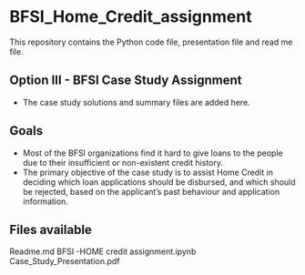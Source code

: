 # BFSI_Home_Credit_assignment
This repository contains the Python code file, presentation file and read me file.

## Option III - BFSI Case Study Assignment

* The case study solutions and summary files are added here.

## Goals
* Most of the BFSI organizations find it hard to give loans to the people due to their insufficient or non-existent credit history.
* The primary objective of the case study is to assist Home Credit in deciding which loan applications should be disbursed, and which should be rejected, based on the applicant’s past behaviour and application information.

##  Files available
Readme.md
BFSI -HOME credit assignment.ipynb
Case_Study_Presentation.pdf
